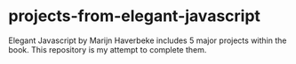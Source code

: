 # projects-from-elegant-javascript
Elegant Javascript by Marijn Haverbeke includes 5 major projects within the book. This repository is my attempt to complete them. 

